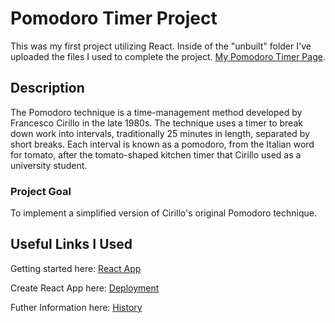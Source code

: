# Pomodoro Timer Project

This was my first project utilizing React. Inside of the "unbuilt" folder I've uploaded the files I used to complete the project.
[My Pomodoro Timer Page](https://crankyhippo.github.io/pomodoro-timer/).

## Description 

The Pomodoro technique is a time-management method developed by Francesco Cirillo in the late 1980s. 
The technique uses a timer to break down work into intervals, traditionally 25 minutes in length, separated by short breaks. 
Each interval is known as a pomodoro, from the Italian word for tomato, after the tomato-shaped kitchen timer that Cirillo used as a university student. 

### Project Goal 

To implement a simplified version of Cirillo's original Pomodoro technique.

## Useful Links I Used
Getting started here: [React App](https://github.com/facebook/create-react-app/blob/master/packages/cra-template/template/README.md)

Create React App here: [Deployment](https://create-react-app.dev/docs/deployment/#github-pages)

Futher Information here: [History]( https://en.wikipedia.org/wiki/Pomodoro_Technique)
